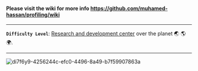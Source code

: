 #### Please visit the wiki for more info https://github.com/muhamed-hassan/profiling/wiki

***

**`Difficulty Level`**: [Research and development center](https://en.wikipedia.org/wiki/Research_and_development) over the planet 🌏 🌎 🌍.

***

![di7f6y9-4256244c-efc0-4496-8a49-b7f59907863a](https://github.com/user-attachments/assets/012c1bf9-a1d1-4710-9d46-c245ccfa0202)
